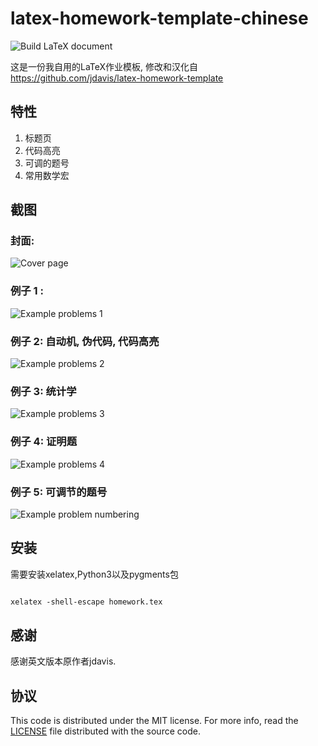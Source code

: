 latex-homework-template-chinese
=======================

![Build LaTeX document](https://github.com/solidhtwoo/latex-homework-template-chinese/workflows/Build%20LaTeX%20document/badge.svg?branch=master)

这是一份我自用的LaTeX作业模板, 修改和汉化自
https://github.com/jdavis/latex-homework-template

## 特性

1. 标题页
2. 代码高亮
3. 可调的题号
4. 常用数学宏

## 截图

### 封面:

![Cover page](/images/latex1.png)

### 例子 1 :
![Example problems 1](/images/latex2.png)

### 例子 2: 自动机, 伪代码, 代码高亮
![Example problems 2](/images/latex3.png)

### 例子 3: 统计学
![Example problems 3](/images/latex4.png)

### 例子 4: 证明题
![Example problems 4](/images/latex5.png)

### 例子 5: 可调节的题号
![Example problem numbering](/images/latex6.png)

## 安装

需要安装xelatex,Python3以及pygments包

```latex

xelatex -shell-escape homework.tex

```

## 感谢

感谢英文版本原作者jdavis.


## 协议

This code is distributed under the MIT license. For more info, read the
[LICENSE](/LICENSE) file distributed with the source code.
